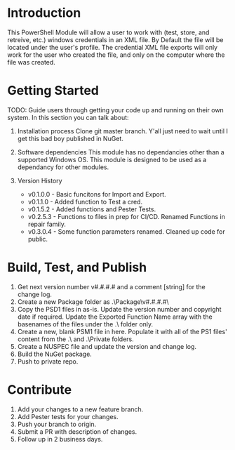 # Introduction 
This PowerShell Module will allow a user to work with (test, store, and retreive, etc.) windows credentials in an XML file. By Default the file will be located under the user's profile. The credential XML file exports will only work for the user who created the file, and only on the computer where the file was created. 

# Getting Started
TODO: Guide users through getting your code up and running on their own system. In this section you can talk about:
1.	Installation process
    Clone git master branch. Y'all just need to wait until I get this bad boy published in NuGet. 

2.	Software dependencies
    This module has no dependancies other than a supported Windows OS. This module is designed to be used as a dependancy for other modules.

3.	Version History
	- v0.1.0.0 - Basic funcitons for Import and Export.
	- v0.1.1.0 - Added function to Test a cred.
	- v0.1.5.2 - Added functions and Pester Tests.
	- v0.2.5.3 - Functions to files in prep for CI/CD. Renamed Functions in repair family.
	- v0.3.0.4 - Some function parameters renamed. Cleaned up code for public. 


# Build, Test, and Publish
1.  Get next version number v#.#.#.# and a comment [string] for the change log.
2.  Create a new Package folder as .\Package\v#.#.#.#\
3.  Copy the PSD1 files in as-is.
    Update the version number and copyright date if required.
	Update the Exported Function Name array with the basenames of the files under the .\ folder only.
4.  Create a new, blank PSM1 file in here. Populate it with all of the PS1 files' content from the .\ and .\Private folders.
5.  Create a NUSPEC file and update the version and change log.
6.  Build the NuGet package.
7.  Push to private repo.

# Contribute
1.  Add your changes to a new feature branch.
2.  Add Pester tests for your changes.
3.  Push your branch to origin.
4.  Submit a PR with description of changes.
5.  Follow up in 2 business days.
